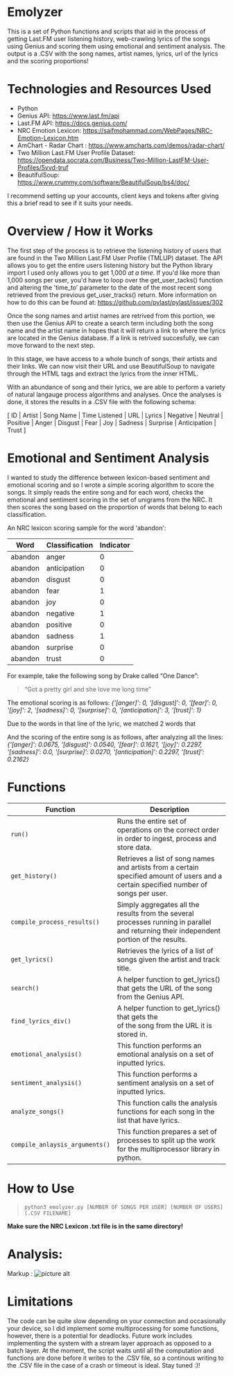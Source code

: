 # Emolyzer
This is a set of Python functions and scripts that aid in the process of getting Last.FM user listening history, web-crawling lyrics of the songs using Genius and scoring them using emotional and sentiment analysis. The output is a .CSV with the song names, artist names, lyrics, url of the lyrics and the scoring proportions!

# Technologies and Resources Used
* Python
* Genius API: https://www.last.fm/api
* Last.FM API: https://docs.genius.com/
* NRC Emotion Lexicon: https://saifmohammad.com/WebPages/NRC-Emotion-Lexicon.htm
* AmChart - Radar Chart : https://www.amcharts.com/demos/radar-chart/
* Two Million Last.FM User Profile Dataset: https://opendata.socrata.com/Business/Two-Million-LastFM-User-Profiles/5vvd-truf
* BeautifulSoup: https://www.crummy.com/software/BeautifulSoup/bs4/doc/

I recommend setting up your accounts, client keys and tokens after giving this a brief read to see if it suits your needs.

# Overview / How it Works
The first step of the process is to retrieve the listening history of users that are found in the Two Million Last.FM User Profile (TMLUP) dataset. The API allows you to get the entire users listening history but the Python library import I used only allows you to get 1,000 *at a time*. If you'd like more than 1,000 songs per user, you'd have to loop over the get_user_tacks() function and altering the 'time_to' parameter to the date of the most recent song retrieved from the previous get_user_tracks() return. More information on how to do this can be found at: https://github.com/pylast/pylast/issues/302

Once the song names and artist names are retrived from this portion, we then use the Genius API to create a search term including both the song name and the artist name in hopes that it will return a link to where the lyrics are located in the Genius database. If a link is retrived succesfully, we can move forward to the next step.

In this stage, we have access to a whole bunch of songs, their artists and their links. We can now visit their URL and use BeautifulSoup to navigate through the HTML tags and extract the lyrics from the inner HTML.

With an abundance of song and their lyrics, we are able to perform a variety of natural langauge process algorithms and analyses. Once the analyses is done, it stores the results in a .CSV file with the following schema:

[ ID | Artist | Song Name  | Time Listened | URL  | Lyrics | Negative  | Neutral | Positive  | Anger | Disgust | Fear | Joy | Sadness | Surprise | Anticipation | Trust ]

# Emotional and Sentiment Analysis
I wanted to study the difference between lexicon-based sentiment and emotional scoring and so I wrote a simple scoring algorithm to score the songs. It simply reads the entire song and for each word, checks the emotional and sentiment scoring in the set of unigrams from the NRC. It then scores the song based on the proportion of words that belong to each classification.

An NRC lexicon scoring sample for the word 'abandon':

| Word | Classification | Indicator
| ------- | -------------- | --------- | 
| abandon	| anger |	0 | 
| abandon	| anticipation	| 0 | 
| abandon	| disgust	| 0 | 
| abandon	| fear	| 1 | 
| abandon	| joy	| 0 | 
| abandon	| negative	| 1 | 
| abandon	| positive	| 0 | 
| abandon	| sadness	| 1 | 
| abandon	| surprise	| 0 | 
| abandon	| trust	| 0 | 

For example, take the following song by Drake called “One Dance”:

> “Got a pretty girl and she love me long time”

The emotional scoring is as follows:
_{'[anger]': 0, '[disgust]': 0, '[fear]': 0, '[joy]': 2, '[sadness]': 0, '[surprise]': 0, '[anticipation]': 3, '[trust]': 1}_

Due to the words in that line of the lyric, we matched 2 words that 

And the scoring of the entire song is as follows, after analyzing all the lines:
_{'[anger]': 0.0675, '[disgust]': 0.0540, '[fear]': 0.1621, '[joy]': 0.2297, '[sadness]': 0.0, '[surprise]': 0.0270, '[anticipation]': 0.2297, '[trust]': 0.2162}_


# Functions
Function | Description
------------- | -------------
`run()`  | Runs the entire set of operations on the correct order in order to ingest, process and store data.
`get_history()`  | Retrieves a list of song names and artists from a certain specified amount of users and a certain specified number of songs per user.
`compile_process_results()` | Simply aggregates all the results from the several processes running in parallel and returning their independent portion of the results.
`get_lyrics()` | Retrieves the lyrics of a list of songs given the artist and track title. 
`search()` | A helper function to get_lyrics() that gets the URL of the song from the Genius API.
`find_lyrics_div()` | A helper function to get_lyrics() that gets the <div> of the song from the URL it is stored in.
`emotional_analysis()` | This function performs an emotional analysis on a set of inputted lyrics.
`sentiment_analysis()` | This function performs a sentiment analysis on a set of inputted lyrics.
`analyze_songs()` | This function calls the analysis functions for each song in the list that have lyrics.
`compile_anlaysis_arguments()` | This function prepares a set of processes to split up the work for the multiprocessor library in python.
  
 
# How to Use
> `python3 emolyzer.py [NUMBER OF SONGS PER USER] [NUMBER OF USERS] [.CSV FILENAME]`

**Make sure the NRC Lexicon .txt file is in the same directory!**
 
# Analysis:
Markup : ![picture alt](5.jpg "Title is optional")

  
# Limitations
The code can be quite slow depending on your connection and occasionally your device, so I did implement some multiprocessing for some functions, however, there is a potential for deadlocks. Future work includes implementing the system with a stream layer approach as opposed to a batch layer. At the moment, the script waits until all the computation and functions are done before it writes to the .CSV file, so a continous writing to the .CSV file in the case of a crash or timeout is ideal. Stay tuned :)!
